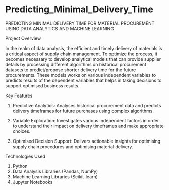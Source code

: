 # Predicting_Minimal_Delivery_Time

PREDICTING MINIMAL DELIVERY TIME FOR MATERIAL PROCUREMENT USING DATA ANALYTICS AND MACHINE LEARNING

Project Overview

In the realm of data analysis, the efficient and timely delivery of materials is a critical aspect of supply chain management. To optimize the process, it becomes necessary to develop analytical models that can provide supplier details by processing different algorithms on historical procurement datasets to predict/propose shorter delivery time for the future procurements. These models works on various independent variables to predicts results of the dependent variables that helps in taking decisions to support optimised business results. 


Key Features

1. Predictive Analytics: Analyses historical procurement data and predicts delivery timeframes for future purchases using complex algorithms.

2. Variable Exploration: Investigates various independent factors in order to understand their impact on delivery timeframes and make appropriate choices.

3. Optimised Decision Support: Delivers actionable insights for optimising supply chain procedures and optimising material delivery.


Technologies Used

1. Python
2. Data Analysis Libraries (Pandas, NumPy)
3. Machine Learning Libraries (Scikit-learn)
4. Jupyter Notebooks
